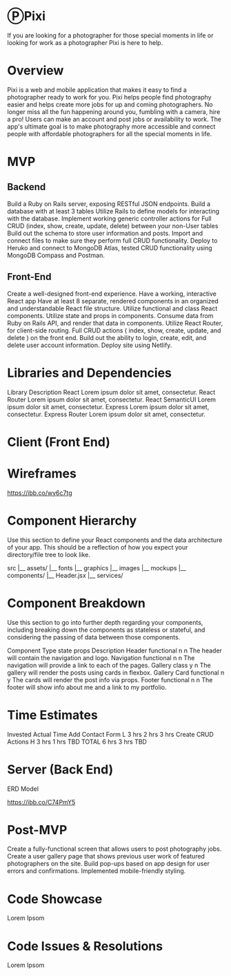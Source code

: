 # ⓅPixi
If you are looking for a photographer for those special moments in life or looking for work as a photographer Pixi is here to help.

# Overview
Pixi is a web and mobile application that makes it easy to find a photographer ready to work for you.  Pixi helps people find photography easier and helps create more jobs for up and coming photographers.  No longer miss all the fun happening around you, fumbling with a camera, hire a pro! Users can make an account and post jobs or availability to work. The app's ultimate goal is to make photography more accessible and connect people with affordable photographers for all the special moments in life. 
# MVP

## Backend
Build a Ruby on Rails server, exposing RESTful JSON endpoints.
Build a database with at least 3 tables
Utilize Rails to define models for interacting with the database.
Implement working generic controller actions for Full CRUD (index, show, create, update, delete) between your non-User tables
Build out the schema to store user information and posts.
Import and connect files to make sure they perform full CRUD functionality.
Deploy to Heruko and connect to MongoDB Atlas, tested CRUD functionality using MongoDB Compass and Postman.
## Front-End
Create a well-designed front-end experience.
Have a working, interactive React app
Have at least 8 separate, rendered components in an organized and understandable React file structure.
Utilize functional and class React components.
Utilize state and props in components.
Consume data from Ruby on Rails API, and render that data in components.
Utilize React Router, for client-side routing.
Full CRUD actions ( index, show, create, update, and delete ) on the front end.
Build out the ability to login, create, edit, and delete user account information.
Deploy site using Netlify.


# Libraries and Dependencies

Library	Description
React	Lorem ipsum dolor sit amet, consectetur.
React Router	Lorem ipsum dolor sit amet, consectetur.
React SemanticUI	Lorem ipsum dolor sit amet, consectetur.
Express	Lorem ipsum dolor sit amet, consectetur.
Express Router	Lorem ipsum dolor sit amet, consectetur.

# Client (Front End)
# Wireframes

https://ibb.co/wy6c7tg


# Component Hierarchy
Use this section to define your React components and the data architecture of your app. This should be a reflection of how you expect your directory/file tree to look like.


src
|__ assets/
      |__ fonts
      |__ graphics
      |__ images
      |__ mockups
|__ components/
      |__ Header.jsx
|__ services/

# Component Breakdown
Use this section to go into further depth regarding your components, including breaking down the components as stateless or stateful, and considering the passing of data between those components.

Component	Type	state	props	Description
Header	functional	n	n	The header will contain the navigation and logo.
Navigation	functional	n	n	The navigation will provide a link to each of the pages.
Gallery	class	y	n	The gallery will render the posts using cards in flexbox.
Gallery Card	functional	n	y	The cards will render the post info via props.
Footer	functional	n	n	The footer will show info about me and a link to my portfolio.


# Time Estimates

Invested	Actual Time
Add Contact Form	L	3 hrs	2 hrs	3 hrs
Create CRUD Actions	H	3 hrs	1 hrs	TBD
TOTAL		6 hrs	3 hrs	TBD


# Server (Back End)
ERD Model

https://ibb.co/C74PmY5

# Post-MVP
Create a fully-functional screen that allows users to post photography jobs.
Create a user gallery page that shows previous user work of featured photographers on the site.
Build pop-ups based on app design for user errors and confirmations.
Implemented mobile-friendly styling.

# Code Showcase
Lorem Ipsom

# Code Issues & Resolutions
Lorem Ipsom